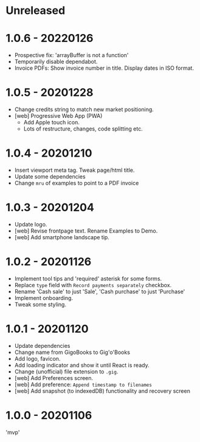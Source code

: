 # Unreleased


# 1.0.6 - 20220126

* Prospective fix: 'arrayBuffer is not a function'
* Temporarily disable dependabot.
* Invoice PDFs: Show invoice number in title. Display dates in ISO format.


# 1.0.5 - 20201228

* Change credits string to match new market positioning.
* [web] Progressive Web App (PWA)
  * Add Apple touch icon.
  * Lots of restructure, changes, code splitting etc.


# 1.0.4 - 20201210

* Insert viewport meta tag. Tweak page/html title.
* Update some dependencies
* Change `mru` of examples to point to a PDF invoice


# 1.0.3 - 20201204

* Update logo.
* [web] Revise frontpage text. Rename Examples to Demo.
* [web] Add smartphone landscape tip.


# 1.0.2 - 20201126

* Implement tool tips and 'required' asterisk for some forms.
* Replace `type` field with `Record payments separately` checkbox.
* Rename 'Cash sale' to just 'Sale', 'Cash purchase' to just 'Purchase'
* Implement onboarding.
* Tweak some styling.


# 1.0.1 - 20201120

* Update dependencies
* Change name from GigoBooks to Gig'o'Books
* Add logo, favicon.
* Add loading indicator and show it until React is ready.
* Change (unofficial) file extension to `.gig`.
* [web] Add Preferences screen.
* [web] Add preference: `Append timestamp to filenames`
* [web] Add snapshot (to indexedDB) functionality and recovery screen


# 1.0.0 - 20201106

'mvp'
